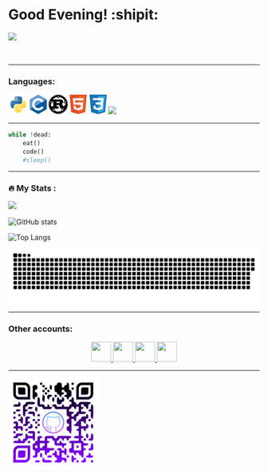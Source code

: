 # **Good Evening!** :shipit:



![](https://media4.giphy.com/media/NytMLKyiaIh6VH9SPm/giphy.gif?cid=ecf05e47md3i4axuh4co0tsxebncwx1h1bvyiqcx6f89ornf&ep=v1_gifs_search&rid=giphy.gif&ct=g)

<img src="https://komarev.com/ghpvc/?username=titanilham&style=flat-square&color=green" alt=""/>

---


### Languages:
<img src="https://raw.githubusercontent.com/devicons/devicon/1119b9f84c0290e0f0b38982099a2bd027a48bf1/icons/python/python-original.svg" width="40" height="40"/><img src="https://raw.githubusercontent.com/devicons/devicon/1119b9f84c0290e0f0b38982099a2bd027a48bf1/icons/c/c-original.svg" width="40" height="40"/><img src="https://raw.githubusercontent.com/devicons/devicon/1119b9f84c0290e0f0b38982099a2bd027a48bf1/icons/rust/rust-plain.svg" width="40" height="40"/><img src="https://raw.githubusercontent.com/devicons/devicon/1119b9f84c0290e0f0b38982099a2bd027a48bf1/icons/html5/html5-original.svg" width="40" height="40"/><img src="https://raw.githubusercontent.com/devicons/devicon/1119b9f84c0290e0f0b38982099a2bd027a48bf1/icons/css3/css3-original.svg" width="40" height="40"/><img src="https://github.com/titanilham/titanilham/assets/86422270/f466415e-1607-4349-95d8-09cbd682afb9" width="40"/>


---
```python
while !dead:
    eat()
    code()
    #sleep()

```
---



### :fire: My Stats :


![](https://github-readme-streak-stats.herokuapp.com/?user=titanilham&theme=tokyonight)



![GitHub stats](https://github-readme-stats.vercel.app/api?username=titanilham&show_icons=true&theme=tokyonight)

![Top Langs](https://github-readme-stats.vercel.app/api/top-langs/?username=titanilham&layout=compact&theme=tokyonight)

<p><img src="https://raw.githubusercontent.com/kori-lab/kori-lab/172ef3d12b7e10f9a19b1907cccf5f10f3c0bbd9/github-contribution-grid-snake.svg"/></p>



___


### Other accounts:


<center>
<div id="badges">
  <a href="https://vk.com/aniime_guy" >
    <img src="https://img.icons8.com/?size=512&id=13977&format=png"width="40" height="40"/>
  </a>
  <a href="https://t.me/Ilham06">
    <img src="https://img.icons8.com/?size=512&id=63306&format=png"width="40" height="40"/>
  </a> 
  <a href="https://www.youtube.com/channel/UC9m1N5x0OXWihGpR50Yk35g">
    <img src="https://img.icons8.com/?size=512&id=13983&format=png"width="40" height="40" />
  </a>
  <a href="https://discord.com/channels/1019531122239094794/1019531122239094801">
    <img src="https://www.freepnglogos.com/uploads/discord-logo-png/discord-logo-logodownload-download-logotipos-1.png" width="40" height="40"/>
  </a>
</div>

</center>

----

<img  src="https://github.com/titanilham/info_os/blob/main/qr-code.png?raw=true" width="180" />
